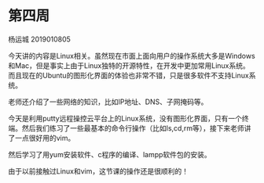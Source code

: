 # 第四周

杨运城 2019010805

今天讲的内容是Linux相关。虽然现在市面上面向用户的操作系统大多是Windows和Mac，但是事实上由于Linux独特的开源特性，在开发中更加常用Linux系统。而且现在的Ubuntu的图形化界面的体验也非常不错，只是很多软件不支持Linux系统。

老师还介绍了一些网络的知识，比如IP地址、DNS、子网掩码等。

今天是利用putty远程操控云平台上的Linux系统，没有图形化界面，只有一个终端。然后我们练习了一些最基本的命令行操作（比如ls,cd,rm等），接下来老师讲了一点很好用的vim。

然后学习了用yum安装软件、c程序的编译、lampp软件包的安装。

由于以前接触过Linux和vim，这节课的操作还是很顺利的！